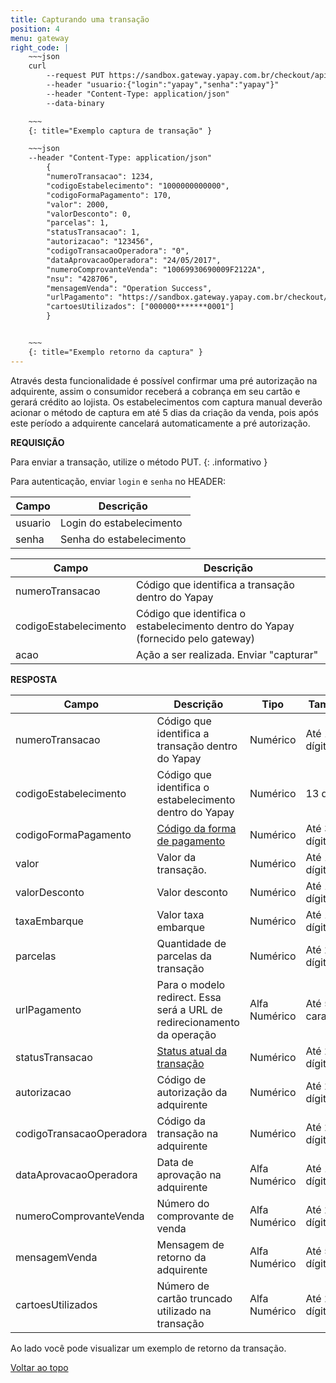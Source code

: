 ```yaml
---
title: Capturando uma transação
position: 4
menu: gateway
right_code: |
    ~~~json
    curl
        --request PUT https://sandbox.gateway.yapay.com.br/checkout/api/v3/transacao/1000000000000/1234/capturar
        --header "usuario:{"login":"yapay","senha":"yapay"}"
        --header "Content-Type: application/json"
        --data-binary

    ~~~
    {: title="Exemplo captura de transação" }

    ~~~json
    --header "Content-Type: application/json"
        {
        "numeroTransacao": 1234,
        "codigoEstabelecimento": "1000000000000",
        "codigoFormaPagamento": 170,
        "valor": 2000,
        "valorDesconto": 0,
        "parcelas": 1,
        "statusTransacao": 1,
        "autorizacao": "123456",
        "codigoTransacaoOperadora": "0",
        "dataAprovacaoOperadora": "24/05/2017",
        "numeroComprovanteVenda": "10069930690009F2122A",
        "nsu": "428706",
        "mensagemVenda": "Operation Success",
        "urlPagamento": "https://sandbox.gateway.yapay.com.br/checkout/PagamentoCielo/PagamentoCielo.do?cod=14956291484887110cf2a-9aeb-4b34-a869-1a61f0611b66",
        "cartoesUtilizados": ["000000*******0001"]
        }


    ~~~    
    {: title="Exemplo retorno da captura" }
---
```


Através desta funcionalidade é possível confirmar uma pré autorização na adquirente, assim o consumidor receberá a cobrança em seu cartão e gerará crédito ao lojista. Os estabelecimentos com captura manual deverão acionar o método de captura em até 5 dias da criação da venda, pois após este período a adquirente cancelará automaticamente a pré autorização.


**REQUISIÇÃO**

<i class="fa fa-info-circle" aria-hidden="true"></i> Para enviar a transação, utilize o método <span class="put">PUT</span>.
{: .informativo }

 Para autenticação, enviar `login` e `senha` no HEADER:

| Campo    | Descrição                |
|----------|--------------------------|
| usuario  | Login do estabelecimento |
| senha    | Senha do estabelecimento |


| Campo                 | Descrição                                                                           |
|-----------------------|-------------------------------------------------------------------------------------|
| numeroTransacao       | Código que identifica a transação dentro do Yapay                                |
| codigoEstabelecimento | Código que identifica o estabelecimento dentro do Yapay (fornecido pelo gateway) |
| acao                  | Ação a ser realizada. Enviar "capturar"                                             |



**RESPOSTA**

| Campo                    | Descrição                                                               | Tipo          | Tamanho            |
|--------------------------|-------------------------------------------------------------------------|---------------|--------------------|
| numeroTransacao          | Código que identifica a transação dentro do Yapay                    | Numérico      | Até 19 dígitos     |
| codigoEstabelecimento    | Código que identifica o estabelecimento dentro do Yapay              | Numérico      | 13 dígitos         |
| codigoFormaPagamento     | <a href="/gateway/rest/codigos-da-api-rest/#forma-de-pagamento" target="_blank" class="linkPadraoVerde">Código da forma de pagamento</a>                                            | Numérico      | Até 3 dígitos      |
| valor                    | Valor da transação.                                                     | Numérico      | Até 10 dígitos     |
| valorDesconto            | Valor desconto                                                          | Numérico      | Até 10 dígitos     |
| taxaEmbarque             | Valor taxa embarque                                                     | Numérico      | Até 10 dígitos     |
| parcelas                 | Quantidade de parcelas da transação                                     | Numérico      | Até 2 dígitos      |
| urlPagamento             | Para o modelo redirect. Essa será a URL de redirecionamento da operação | Alfa Numérico | Até 500 caracteres |
| statusTransacao          | <a href="/gateway/rest/codigos-da-api-rest/#status-de-transacao" target="_blank" class="linkPadraoVerde">Status atual da transação</a>                                               | Numérico      | Até 2 dígitos      |
| autorizacao              | Código de autorização da adquirente                                     | Numérico      | Até 20 dígitos     |
| codigoTransacaoOperadora | Código da transação na adquirente                                       | Numérico      | Até 20 dígitos     |
| dataAprovacaoOperadora   | Data de aprovação na adquirente                                         | Alfa Numérico | Até 10 dígitos     |
| numeroComprovanteVenda   | Número do comprovante de venda                                          | Alfa Numérico | Até 20 dígitos     |
| mensagemVenda            | Mensagem de retorno da adquirente                                       | Alfa Numérico | Até 50 dígitos     |
| cartoesUtilizados        | Número de cartão truncado utilizado na transação                        | Alfa Numérico | Até 20 dígitos     |

Ao lado você pode visualizar um exemplo de retorno da transação.



<div class="voltar-ao-topo"><a href="#"><i class="fa fa-arrow-up" aria-hidden="true"></i>Voltar ao topo</a></div>